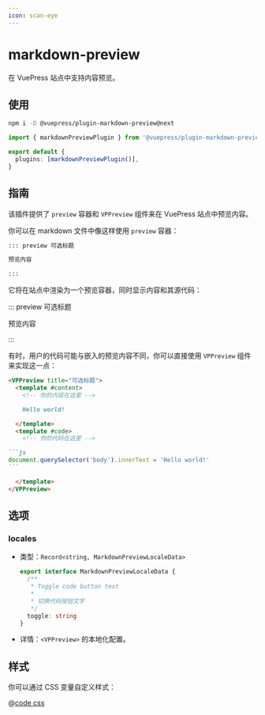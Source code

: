 ```yaml
---
icon: scan-eye
---
```


# markdown-preview

<NpmBadge package="@vuepress/plugin-markdown-preview" />

在 VuePress 站点中支持内容预览。

## 使用

```bash
npm i -D @vuepress/plugin-markdown-preview@next
```

```ts title=".vuepress/config.ts"
import { markdownPreviewPlugin } from '@vuepress/plugin-markdown-preview'

export default {
  plugins: [markdownPreviewPlugin()],
}
```

## 指南

该插件提供了 `preview` 容器和 `VPPreview` 组件来在 VuePress 站点中预览内容。

你可以在 markdown 文件中像这样使用 `preview` 容器：

```md
::: preview 可选标题

预览内容

:::
```

它将在站点中渲染为一个预览容器，同时显示内容和其源代码：

::: preview 可选标题

预览内容

:::

有时，用户的代码可能与嵌入的预览内容不同，你可以直接使用 `VPPreview` 组件来实现这一点：

````md
<VPPreview title="可选标题">
  <template #content>
    <!-- 你的内容在这里 -->

    Hello world!

  </template>
  <template #code>
    <!-- 你的代码在这里 -->

```js
document.querySelector('body').innerText = 'Hello world!'
```

  </template>
</VPPreview>
````

<VPPreview title="可选标题">
  <template #content>
    <!-- 你的内容在这里 -->

    Hello world!

  </template>
  <template #code>
    <!-- 你的代码在这里 -->

```js
document.querySelector('body').innerText = 'Hello world!'
```

  </template>
</VPPreview>

## 选项

### locales

- 类型：`Record<string, MarkdownPreviewLocaleData>`

  ```ts
  export interface MarkdownPreviewLocaleData {
    /**
     * Toggle code button text
     *
     * 切换代码按钮文字
     */
    toggle: string
  }
  ```

- 详情：`<VPPreview>` 的本地化配置。

## 样式

你可以通过 CSS 变量自定义样式：

@[code css](@vuepress/plugin-markdown-preview/src/client/styles/vars.css)
